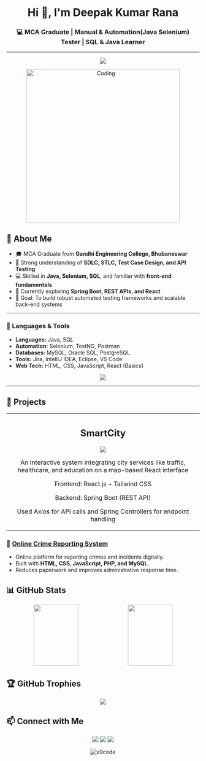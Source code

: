 <!-- Profile Header -->
<h1 align="center">Hi 👋, I'm Deepak Kumar Rana</h1>
<h3 align="center">💻 MCA Graduate | Manual & Automation(Java Selenium) Tester | SQL & Java Learner</h3>

---

<!-- Typing SVG -->
<p align="center">
  <img src="https://readme-typing-svg.herokuapp.com?font=Fira+Code&size=24&duration=2500&pause=1000&color=00CFFF&center=true&vCenter=true&width=600&lines=Software+Tester;Automation+Tester;Java+%7C+Selenium+%7C+TestNG;API+Testing+%7C+Postman;SQL+%7C+Spring+Boot+Learner" />
</p>


<p align="center">
  <img alt="Coding" width="400" src="https://media4.giphy.com/media/v1.Y2lkPTc5MGI3NjExdWxxdjhtN29iMWV5d2tnanU2aWl6eXByOG94NGFuamMxMm5udXB2dyZlcD12MV9pbnRlcm5hbF9naWZfYnlfaWQmY3Q9Zw/zOvBKUUEERdNm/giphy.gif">
</p>

## 🚀 About Me
- 🎓 MCA Graduate from **Gandhi Engineering College, Bhubaneswar**
- 🧠 Strong understanding of **SDLC, STLC, Test Case Design, and API Testing**
- 💻 Skilled in **Java, Selenium, SQL**, and familiar with **front-end fundamentals**
- 🌱 Currently exploring **Spring Boot, REST APIs, and React**
- 🎯 Goal: To build robust automated testing frameworks and scalable back-end systems
 

---

### 🧩 Languages & Tools
- **Languages:** Java, SQL  
- **Automation:** Selenium, TestNG, Postman  
- **Databases:** MySQL, Oracle SQL, PostgreSQL  
- **Tools:** Jira, IntelliJ IDEA, Eclipse, VS Code  
- **Web Tech:** HTML, CSS, JavaScript, React (Basics)

<p align="center">
  <img src="https://skillicons.dev/icons?i=java,spring,mysql,postgres,react,html,css,js,git,github,idea,vscode" />
</p>

---

## 🌟 Projects
<table align="center">
  <tr aling="center">
    <td width="50%">
      <h2 align="center">SmartCity</h2>
      <p align="center">
        <a href="https://github.com/x9code/Smart_City" target="_blank">
          <img src="https://img.shields.io/badge/Code-View-blue?style=for-the-badge&logo=github"/>
        </a>
      </p>
      <p align="center">An Interactive system integrating city services like traffic, healthcare, and education on a map-based React interface</p>
      <p align="center">Frontend: React.js + Tailwind CSS</p>
      <p align="center">Backend: Spring Boot (REST API) </p>
      <p align="center">Used Axios for API calls and Spring Controllers for endpoint handling</p>
    </td>
  </tr>
</table>

### 🔐 [Online Crime Reporting System](https://github.com/x9code/OnlineCrimeReportingSystem)
- Online platform for reporting crimes and incidents digitally.  
- Built with **HTML, CSS, JavaScript, PHP, and MySQL**.  
- Reduces paperwork and improves administrative response time.

## 📊 GitHub Stats
<p align="center">
  <img height="160" width="48%" src="https://github-readme-stats.vercel.app/api?username=x9code&show_icons=true&theme=tokyonight" />
  <img height="160" width="48%" src="https://github-readme-stats.vercel.app/api/top-langs/?username=x9code&layout=compact&theme=tokyonight" />
</p>

## 🏆 GitHub Trophies
<p align="center">
  <img src="https://github-profile-trophy.vercel.app/?username=x9code&theme=tokyonight&no-frame=true&row=1&column=4" />
</p>


## 📫 Connect with Me
<p align="center">
  <a href="https://www.linkedin.com/in/deepak-6753z/"><img src="https://img.shields.io/badge/LinkedIn-blue?logo=linkedin&logoColor=white"></a>
  <a href="mailto:contact.deepakrana.work@gmail.com"><img src="https://img.shields.io/badge/Gmail-red?logo=gmail&logoColor=white"></a>
  <a href="https://github.com/x9code"><img src="https://img.shields.io/badge/GitHub-black?logo=github&logoColor=white"></a>
</p>

<p align="center">
  <img src="https://komarev.com/ghpvc/?username=x9code&label=Profile%20Views&color=0e75b6&style=flat" alt="x9code" />
</p>

